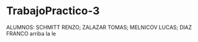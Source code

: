 # TrabajoPractico-3
ALUMNOS: SCHMITT RENZO; ZALAZAR TOMAS; MELNICOV LUCAS; DIAZ FRANCO
arriba la le 
